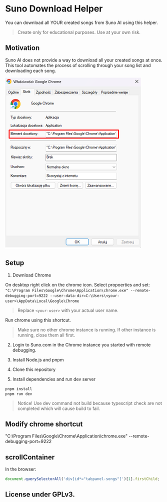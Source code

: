 # Suno Download Helper

You can download all YOUR created songs from Suno AI using this helper.

> Create only for educational purposes. Use at your own risk.

## Motivation

Suno AI does not provide a way to download all your created songs at once. This tool automates the process of scrolling through your song list and downloading each song.

![image](docs/chrome.png)

## Setup

1. Download Chrome

On desktop right click on the chrome icon. Select propoerties and set: `"C:\Program Files\Google\Chrome\Application\chrome.exe" --remote-debugging-port=9222 --user-data-dir=C:\Users\<your-user>\AppData\Local\Google\Chrome`

> Replace `<your-user>` with your actual user name.

Run chrome using this shortcut.

> Make sure no other chrome instance is running. If other instance is running, close them all first.

2. Login to Suno.com in the Chrome instance you started with remote debugging.

3. Install Node.js and pnpm
4. Clone this repository

5. Install dependencies and run dev server

```
pnpm install
pnpm run dev
```

> Notice! Use dev command not build because typescript check are not completed which will cause build to fail.

## Modify chrome shortcut

"C:\Program Files\Google\Chrome\Application\chrome.exe" --remote-debugging-port=9222

## scrollContainer

In the browser:

```js
document.querySelectorAll('div[id*="tabpanel-songs"]')[1].firstChild;
```

## License under GPLv3.
